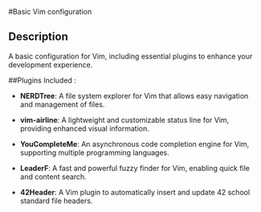 #Basic Vim configuration

## Description
A basic configuration for Vim, including essential plugins to enhance your development experience.

##Plugins Included : 

- **NERDTree**: A file system explorer for Vim that allows easy navigation and management of files.

- **vim-airline**: A lightweight and customizable status line for Vim, providing enhanced visual information.

- **YouCompleteMe**: An asynchronous code completion engine for Vim, supporting multiple programming languages.

- **LeaderF**: A fast and powerful fuzzy finder for Vim, enabling quick file and content search.

- **42Header**: A Vim plugin to automatically insert and update 42 school standard file headers.
